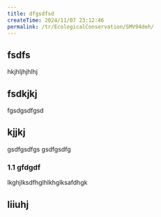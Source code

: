 ```yaml
---
title: dfgsdfsd
createTime: 2024/11/07 23:12:46
permalink: /tr/EcologicalConservation/SMV94deh/
---
```


## fsdfs
hkjhljhjhlhj
## fsdkjkj

fgsdgsdfgsd

## kjjkj

gsdfgsdfgs
gsdfgsdfg

### 1.1 gfdgdf


lkghjlksdfhglhlkhglksafdhgk

## liiuhj

